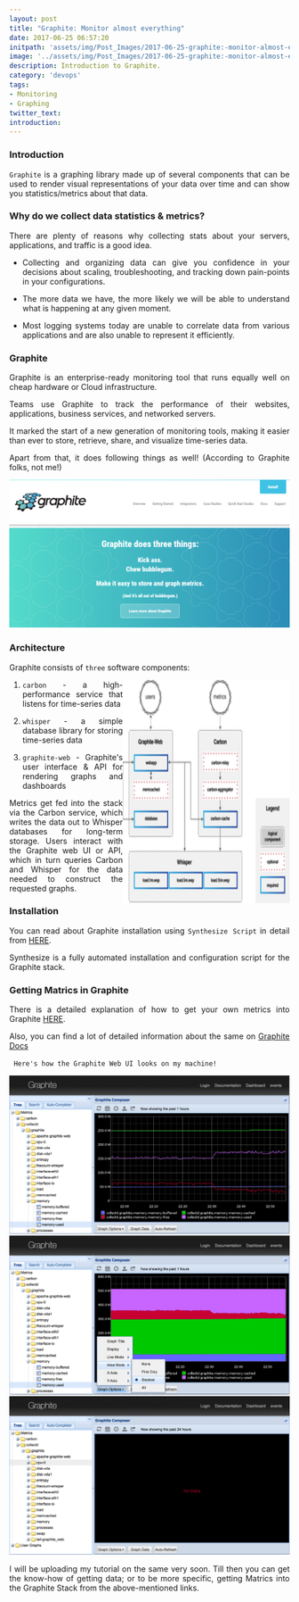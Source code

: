 ```yaml
---
layout: post
title: "Graphite: Monitor almost everything"
date: 2017-06-25 06:57:20
initpath: 'assets/img/Post_Images/2017-06-25-graphite:-monitor-almost-everything/1.png'
image: '../assets/img/Post_Images/2017-06-25-graphite:-monitor-almost-everything/1.png'
description: Introduction to Graphite.
category: 'devops'
tags:
- Monitoring
- Graphing
twitter_text:
introduction:
---
```

### Introduction

<p align="justify"><code>Graphite</code> is a graphing library made up of several components that can be used to render visual representations of your data over time and can show you statistics/metrics about that data.</p>

### Why do we collect data statistics & metrics?

<p align="justify">There are plenty of reasons why collecting stats about your servers, applications, and traffic is a good idea.</p>

<ul>
<li><p align="justify">Collecting and organizing data can give you confidence in your decisions about scaling, troubleshooting, and tracking down pain-points in your configurations. </p></li>

<li><p align="justify">The more data we have, the more likely we will be able to understand what is happening at any given moment. </p></li>

<li><p align="justify">
Most logging systems today are unable to correlate data from various applications and are also unable to represent it efficiently. </p></li>
</ul>

### Graphite

<p align="justify">Graphite is an enterprise-ready monitoring tool that runs equally well on cheap hardware or Cloud infrastructure.</p>

<p align="justify">Teams use Graphite to track the performance of their websites, applications, business services, and networked servers.</p>

<p align="justify">It marked the start of a new generation of monitoring tools, making it easier than ever to store, retrieve, share, and visualize time-series data.</p>

<p align="justify">Apart from that, it does following things as well! (According to Graphite folks, not me!)</p>

![placeholder](../assets/img/Post_Images/2017-06-25-graphite:-monitor-almost-everything/2.png "Graphite")

### Architecture 

Graphite consists of `three` software components:

<img align="right" width="300" height="400" src="../assets/img/Post_Images/2017-06-25-graphite:-monitor-almost-everything/3.png">   

<ol type="1">
<li><p align="justify">
<code>carbon</code> - a high-performance service that listens for time-series data</p></li>

<li><p align="justify">
<code>whisper</code> - a simple database library for storing time-series data</p></li>

<li><p align="justify">
<code>graphite-web</code> - Graphite's user interface & API for rendering graphs and dashboards</p></li>
</ol>

<p align="justify">Metrics get fed into the stack via the Carbon service, which writes the data out to Whisper databases for long-term storage. Users interact with the Graphite web UI or API, which in turn queries Carbon and Whisper for the data needed to construct the requested graphs.</p>

### Installation

<p align="justify">You can read about Graphite installation using <code>Synthesize Script</code> in detail from <a href="http://graphiteapp.org/quick-start-guides/synthesize.html">HERE</a>.</p>

<p align="justify">Synthesize is a fully automated installation and configuration script for the Graphite stack.</p>

### Getting Matrics in Graphite

<p align="justify">There is a detailed explanation of how to get your own metrics into Graphite <a href="http://graphiteapp.org/quick-start-guides/feeding-metrics.html">HERE</a>.</p>

<p align="justify">Also, you can find a lot of detailed information about the same on <a href="http://graphite.readthedocs.io/en/latest/overview.html">Graphite Docs</a></p>

 
`Here's how the Graphite Web UI looks on my machine!`

![placeholder](../assets/img/Post_Images/2017-06-25-graphite:-monitor-almost-everything/4.png "Graphite")
![placeholder](../assets/img/Post_Images/2017-06-25-graphite:-monitor-almost-everything/5.png "Graphite")
![placeholder](../assets/img/Post_Images/2017-06-25-graphite:-monitor-almost-everything/6.png "Graphite")


<p align="justify">I will be uploading my tutorial on the same very soon. Till then you can get the know-how of getting data; or to be more specific, getting Matrics into the Graphite Stack from the above-mentioned links.</p>